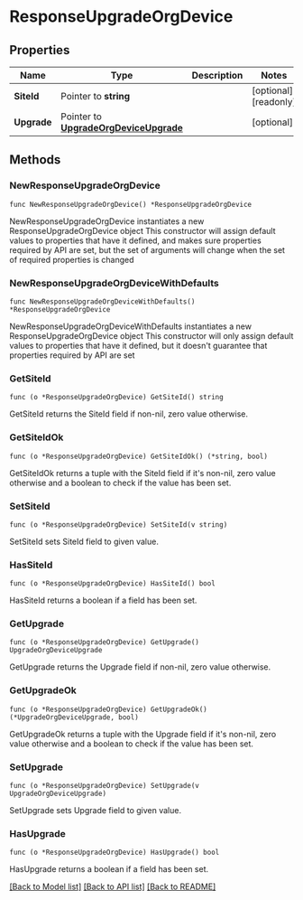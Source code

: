 # ResponseUpgradeOrgDevice

## Properties

Name | Type | Description | Notes
------------ | ------------- | ------------- | -------------
**SiteId** | Pointer to **string** |  | [optional] [readonly] 
**Upgrade** | Pointer to [**UpgradeOrgDeviceUpgrade**](UpgradeOrgDeviceUpgrade.md) |  | [optional] 

## Methods

### NewResponseUpgradeOrgDevice

`func NewResponseUpgradeOrgDevice() *ResponseUpgradeOrgDevice`

NewResponseUpgradeOrgDevice instantiates a new ResponseUpgradeOrgDevice object
This constructor will assign default values to properties that have it defined,
and makes sure properties required by API are set, but the set of arguments
will change when the set of required properties is changed

### NewResponseUpgradeOrgDeviceWithDefaults

`func NewResponseUpgradeOrgDeviceWithDefaults() *ResponseUpgradeOrgDevice`

NewResponseUpgradeOrgDeviceWithDefaults instantiates a new ResponseUpgradeOrgDevice object
This constructor will only assign default values to properties that have it defined,
but it doesn't guarantee that properties required by API are set

### GetSiteId

`func (o *ResponseUpgradeOrgDevice) GetSiteId() string`

GetSiteId returns the SiteId field if non-nil, zero value otherwise.

### GetSiteIdOk

`func (o *ResponseUpgradeOrgDevice) GetSiteIdOk() (*string, bool)`

GetSiteIdOk returns a tuple with the SiteId field if it's non-nil, zero value otherwise
and a boolean to check if the value has been set.

### SetSiteId

`func (o *ResponseUpgradeOrgDevice) SetSiteId(v string)`

SetSiteId sets SiteId field to given value.

### HasSiteId

`func (o *ResponseUpgradeOrgDevice) HasSiteId() bool`

HasSiteId returns a boolean if a field has been set.

### GetUpgrade

`func (o *ResponseUpgradeOrgDevice) GetUpgrade() UpgradeOrgDeviceUpgrade`

GetUpgrade returns the Upgrade field if non-nil, zero value otherwise.

### GetUpgradeOk

`func (o *ResponseUpgradeOrgDevice) GetUpgradeOk() (*UpgradeOrgDeviceUpgrade, bool)`

GetUpgradeOk returns a tuple with the Upgrade field if it's non-nil, zero value otherwise
and a boolean to check if the value has been set.

### SetUpgrade

`func (o *ResponseUpgradeOrgDevice) SetUpgrade(v UpgradeOrgDeviceUpgrade)`

SetUpgrade sets Upgrade field to given value.

### HasUpgrade

`func (o *ResponseUpgradeOrgDevice) HasUpgrade() bool`

HasUpgrade returns a boolean if a field has been set.


[[Back to Model list]](../README.md#documentation-for-models) [[Back to API list]](../README.md#documentation-for-api-endpoints) [[Back to README]](../README.md)


